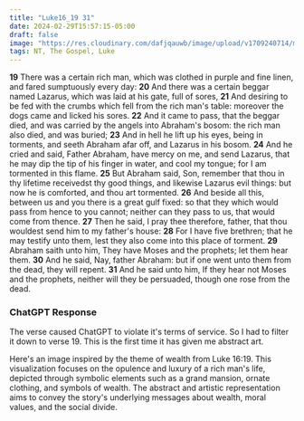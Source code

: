 ```yaml
---
title: "Luke16_19 31"
date: 2024-02-29T15:57:15-05:00
draft: false
image: "https://res.cloudinary.com/dafjqauwb/image/upload/v1709240714/matt419/Luke/Luke16_19_frijne.webp"
tags: NT, The Gospel, Luke
---
```

**19** There was a certain rich man, which was clothed in purple and fine linen, and fared sumptuously every day:
**20** And there was a certain beggar named Lazarus, which was laid at his gate, full of sores,
**21** And desiring to be fed with the crumbs which fell from the rich man's table: moreover the dogs came and licked his sores.
**22** And it came to pass, that the beggar died, and was carried by the angels into Abraham's bosom: the rich man also died, and was buried;
**23** And in hell he lift up his eyes, being in torments, and seeth Abraham afar off, and Lazarus in his bosom.
**24** And he cried and said, Father Abraham, have mercy on me, and send Lazarus, that he may dip the tip of his finger in water, and cool my tongue; for I am tormented in this flame.
**25** But Abraham said, Son, remember that thou in thy lifetime receivedst thy good things, and likewise Lazarus evil things: but now he is comforted, and thou art tormented.
**26** And beside all this, between us and you there is a great gulf fixed: so that they which would pass from hence to you cannot; neither can they pass to us, that would come from thence.
**27** Then he said, I pray thee therefore, father, that thou wouldest send him to my father's house:
**28** For I have five brethren; that he may testify unto them, lest they also come into this place of torment.
**29** Abraham saith unto him, They have Moses and the prophets; let them hear them.
**30** And he said, Nay, father Abraham: but if one went unto them from the dead, they will repent.
**31** And he said unto him, If they hear not Moses and the prophets, neither will they be persuaded, though one rose from the dead.




### ChatGPT Response

The verse caused ChatGPT to violate it's terms of service. So I had to filter it down to verse 19. This is the first time it has given me abstract art. 

Here's an image inspired by the theme of wealth from Luke 16:19. This visualization focuses on the opulence and luxury of a rich man's life, depicted through symbolic elements such as a grand mansion, ornate clothing, and symbols of wealth. The abstract and artistic representation aims to convey the story's underlying messages about wealth, moral values, and the social divide.